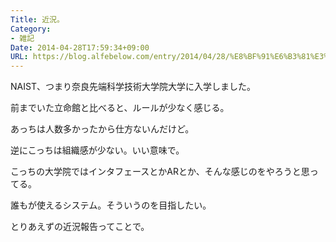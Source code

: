 ```yaml
---
Title: 近況。
Category:
- 雑記
Date: 2014-04-28T17:59:34+09:00
URL: https://blog.alfebelow.com/entry/2014/04/28/%E8%BF%91%E6%B3%81%E3%80%82
---
```


NAIST、つまり奈良先端科学技術大学院大学に入学しました。

前までいた立命館と比べると、ルールが少なく感じる。

あっちは人数多かったから仕方ないんだけど。

逆にこっちは組織感が少ない。いい意味で。




こっちの大学院ではインタフェースとかARとか、そんな感じのをやろうと思ってる。

誰もが使えるシステム。そういうのを目指したい。



とりあえずの近況報告ってことで。
